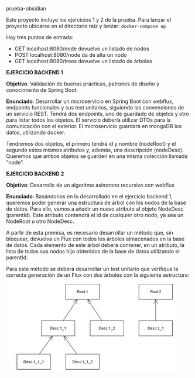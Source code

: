 prueba-obsidian

Este proyecto incluye los ejercicios 1 y 2 de la prueba. Para lanzar el proyecto ubicarse en el directorio raíz y lanzar:     `docker-compose up`
    
Hay tres puntos de entrada:  
 - GET localhost:8080/node devuelve un listado de nodos  
 - POST localhost:8080/node da de alta un nodo
 - GET localhost:8080/trees devuelve un listado de árboles

**EJERCICIO BACKEND 1**

  **Objetivo**: Validación de buenas prácticas, patrones de diseño y conocimiento de Spring Boot.
	
**Enunciado**:  Desarrollar un microservicio en Spring Boot con webflux, endpoints funcionales y sus test unitarios, siguiendo las convenciones de un servicio REST. Tendrá dos endpoints, uno de guardado de objetos y otro para listar todos los objetos. El servicio debería utilizar DTOs para la comunicación con el exterior. El microservicio guardará en mongoDB los datos, utilizando docker.  
  
  Tendremos dos objetos, el primero tendrá id y nombre (nodeRoot) y el segundo estos mismos atributos y, además, una descripción (nodeDesc). Queremos que ambos objetos se guarden en una misma colección llamada “node”.
	

**EJERCICIO BACKEND 2**

**Objetivo**: Desarrollo de un algoritmo asíncrono recursivo con webflux
	
**Enunciado**:    Basándonos en lo desarrollado en el ejercicio backend 1, queremos poder generar una estructura de árbol con los nodos de la base de datos. Para ello, vamos a añadir un nuevo atributo al objeto NodeDesc (parentId). Este atributo contendrá el id de cualquier otro nodo, ya sea un NodeRoot u otro NodeDesc. 

A partir de esta premisa, es necesario desarrollar un método que, sin bloquear, devuelva un Flux con todos los árboles almacenados en la base de datos. Cada elemento de este árbol deberá contener, en un atributo, la lista de todos sus nodos hijo obtenidos de la base de datos utilizando el parentId. 

Para este método se deberá desarrollar un test unitario que verifique la correcta generación de un Flux con dos árboles con la siguiente estructura:  
    ![alt text](https://github.com/avvazquez/prueba-obsidian/blob/master/nodos.jpg?raw=true)

